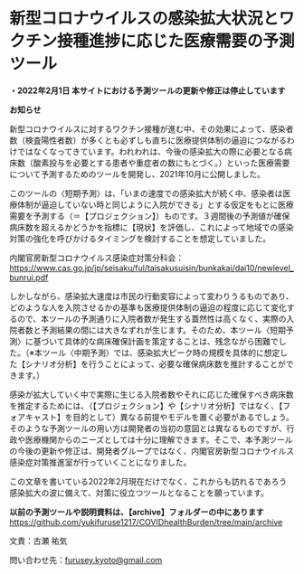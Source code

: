 # 新型コロナウイルスの感染拡大状況とワクチン接種進捗に応じた医療需要の予測ツール

**・2022年2月1日
本サイトにおける予測ツールの更新や修正は停止しています**


**お知らせ**

新型コロナウイルスに対するワクチン接種が進む中、その効果によって、感染者数（検査陽性者数）が多くとも必ずしも直ちに医療提供体制の逼迫につながるわけではなくなってきています。われわれは、今後の感染拡大の際に必要となる病床数（酸素投与を必要とする患者や重症者の数にもとづく。）といった医療需要について予測するためのツールを開発し、2021年10月に公開しました。

このツールの〈短期予測〉は、「いまの速度での感染拡大が続く中、感染者は医療体制が逼迫していない時と同じように入院ができる」とする仮定をもとに医療需要を予測する（＝【プロジェクション】）ものです。３週間後の予測値が確保病床数を超えるかどうかを指標に【現状】を評価し、これによって地域での感染対策の強化を呼びかけるタイミングを検討することを想定していました。

内閣官房新型コロナウイルス感染症対策分科会：https://www.cas.go.jp/jp/seisaku/ful/taisakusuisin/bunkakai/dai10/newlevel_bunrui.pdf

しかしながら、感染拡大速度は市民の行動変容によって変わりうるものであり、どのような人を入院させるかの基準も医療提供体制の逼迫の程度に応じて変化するので、本ツールの予測通りに入院者数が発生する蓋然性は高くなく、実際の入院者数と予測結果の間には大きなずれが生じます。そのため、本ツール〈短期予測〉に基づいて具体的な病床確保計画を策定することは、残念ながら困難でした。（※本ツール〈中期予測〉では、感染拡大ピーク時の規模を具体的に想定した【シナリオ分析】を行うことによって、必要な確保病床数を推計することができます。）

感染が拡大していく中で実際に生じる入院者数やそれに応じた確保すべき病床数を推定するためには、（【プロジェクション】や【シナリオ分析】ではなく、【フォアキャスト】を目的として）異なる前提やモデルを置く必要があるでしょう。そのような予測ツールの用い方は開発者の当初の意図とは異なるものですが、行政や医療機関からのニーズとしては十分に理解できます。そこで、本予測ツールの今後の更新や修正は、開発者グループではなく、内閣官房新型コロナウイルス感染症対策推進室が行っていくことになりました。

この文章を書いている2022年2月現在だけでなく、これからも訪れるであろう感染拡大の波に備えて、対策に役立つツールとなることを願っています。


**以前の予測ツールや説明資料は、【archive】フォルダーの中にあります**
https://github.com/yukifuruse1217/COVIDhealthBurden/tree/main/archive


文責：古瀬 祐気

問い合わせ先：furusey.kyoto@gmail.com
